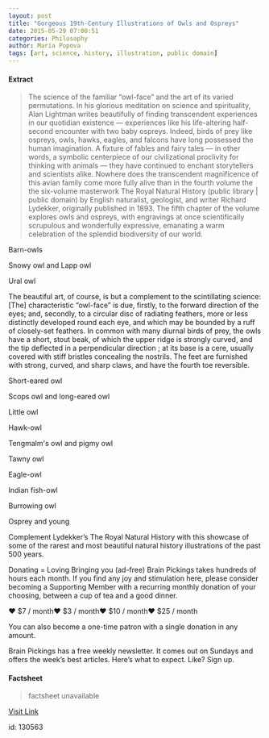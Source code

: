 ```yaml
---
layout: post
title: "Gorgeous 19th-Century Illustrations of Owls and Ospreys"
date: 2015-05-29 07:00:51
categories: Philosophy
author: Maria Popova
tags: [art, science, history, illustration, public domain]
---
```



#### Extract
>The science of the familiar &#8220;owl-face&#8221; and the art of its varied permutations.
In his glorious meditation on science and spirituality, Alan Lightman writes beautifully of finding transcendent experiences in our quotidian existence &#8212; experiences like his life-altering half-second encounter with two baby ospreys. Indeed, birds of prey like ospreys, owls, hawks, eagles, and falcons have long possessed the human imagination. A fixture of fables and fairy tales &#8212; in other words, a symbolic centerpiece of our civilizational proclivity for thinking with animals &#8212; they have continued to enchant storytellers and scientists alike.
Nowhere does the transcendent magnificence of this avian family come more fully alive than in the fourth volume the the six-volume masterwork The Royal Natural History (public library | public domain) by English naturalist, geologist, and writer Richard Lydekker, originally published in 1893.
The fifth chapter of the volume explores owls and ospreys, with engravings at once scientifically scrupulous and wonderfully expressive, emanating a warm celebration of the splendid biodiversity of our world.

Barn-owls


Snowy owl and Lapp owl


Ural owl

The beautiful art, of course, is but a complement to the scintillating science:
[The] characteristic &#8220;owl-face&#8221; is due, firstly, to the forward direction of the eyes; and, secondly, to a circular disc of radiating feathers, more or less distinctly developed round each eye, and which may be bounded by a ruff of closely-set feathers. In common with many diurnal birds of prey, the owls have a short, stout beak, of which the upper ridge is strongly curved, and the tip deflected in a perpendicular direction ; at its base is a cere, usually covered with stiff bristles concealing the nostrils. The feet are furnished with strong, curved, and sharp claws, and have the fourth toe reversible.

Short-eared owl


Scops owl and long-eared owl


Little owl


Hawk-owl


Tengmalm's owl and pigmy owl


Tawny owl


Eagle-owl


Indian fish-owl


Burrowing owl


Osprey and young

Complement Lydekker&#8217;s The Royal Natural History with this showcase of some of the rarest and most beautiful natural history illustrations of the past 500 years.

Donating = Loving
Bringing you (ad-free) Brain Pickings takes hundreds of hours each month. If you find any joy and stimulation here, please consider becoming a Supporting Member with a recurring monthly donation of your choosing, between a cup of tea and a good dinner.








&hearts; $7 / month&hearts; $3 / month&hearts; $10 / month&hearts; $25 / month 






You can also become a one-time patron with a single donation in any amount.







Brain Pickings has a free weekly newsletter. It comes out on Sundays and offers the week&#8217;s best articles. Here&#8217;s what to expect. Like? Sign up. 

#### Factsheet
>factsheet unavailable

[Visit Link](http://feedproxy.google.com/~r/brainpickings/rss/~3/lh9GHuVkr0Q/)

id:  130563
